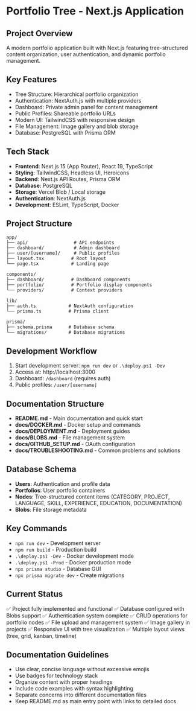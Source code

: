 # Portfolio Tree - Next.js Application

## Project Overview
A modern portfolio application built with Next.js featuring tree-structured content organization, user authentication, and dynamic portfolio management.

## Key Features
- Tree Structure: Hierarchical portfolio organization
- Authentication: NextAuth.js with multiple providers
- Dashboard: Private admin panel for content management
- Public Profiles: Shareable portfolio URLs
- Modern UI: TailwindCSS with responsive design
- File Management: Image gallery and blob storage
- Database: PostgreSQL with Prisma ORM

## Tech Stack
- **Frontend**: Next.js 15 (App Router), React 19, TypeScript
- **Styling**: TailwindCSS, Headless UI, Heroicons
- **Backend**: Next.js API Routes, Prisma ORM
- **Database**: PostgreSQL
- **Storage**: Vercel Blob / Local storage
- **Authentication**: NextAuth.js
- **Development**: ESLint, TypeScript, Docker

## Project Structure
```
app/
├── api/                 # API endpoints
├── dashboard/           # Admin dashboard
├── user/[username]/     # Public profiles
├── layout.tsx          # Root layout
└── page.tsx            # Landing page

components/
├── dashboard/          # Dashboard components
├── portfolio/          # Portfolio display components
└── providers/          # Context providers

lib/
├── auth.ts            # NextAuth configuration
└── prisma.ts          # Prisma client

prisma/
├── schema.prisma      # Database schema
└── migrations/        # Database migrations
```

## Development Workflow
1. Start development server: `npm run dev` or `.\deploy.ps1 -Dev`
2. Access at: http://localhost:3000
3. Dashboard: `/dashboard` (requires auth)
4. Public profiles: `/user/[username]`

## Documentation Structure
- **README.md** - Main documentation and quick start
- **docs/DOCKER.md** - Docker setup and commands
- **docs/DEPLOYMENT.md** - Deployment guides
- **docs/BLOBS.md** - File management system
- **docs/GITHUB_SETUP.md** - OAuth configuration
- **docs/TROUBLESHOOTING.md** - Common problems and solutions

## Database Schema
- **Users**: Authentication and profile data
- **Portfolios**: User portfolio containers
- **Nodes**: Tree-structured content items (CATEGORY, PROJECT, LANGUAGE, SKILL, EXPERIENCE, EDUCATION, DOCUMENTATION)
- **Blobs**: File storage metadata

## Key Commands
- `npm run dev` - Development server
- `npm run build` - Production build
- `.\deploy.ps1 -Dev` - Docker development mode
- `.\deploy.ps1 -Prod` - Docker production mode
- `npx prisma studio` - Database GUI
- `npx prisma migrate dev` - Create migrations

## Current Status
✅ Project fully implemented and functional
✅ Database configured with Blobs support
✅ Authentication system complete
✅ CRUD operations for portfolio nodes
✅ File upload and management system
✅ Image gallery in projects
✅ Responsive UI with tree visualization
✅ Multiple layout views (tree, grid, kanban, timeline)

## Documentation Guidelines
- Use clear, concise language without excessive emojis
- Use badges for technology stack
- Organize content with proper headings
- Include code examples with syntax highlighting
- Separate concerns into different documentation files
- Keep README.md as main entry point with links to detailed docs